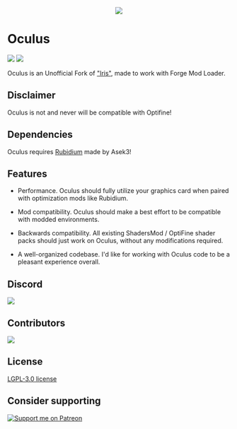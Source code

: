 <p align="center">
  <img src="banner.png">
</p>

# Oculus
[![](http://cf.way2muchnoise.eu/short_oculus_downloads.svg)](https://www.curseforge.com/minecraft/mc-mods/oculus)
[![](http://cf.way2muchnoise.eu/versions/Available%20for_oculus_full.svg)](https://www.curseforge.com/minecraft/mc-mods/oculus/files)

Oculus is an Unofficial Fork of ["Iris"](https://www.curseforge.com/minecraft/mc-mods/irisshaders), made to work with Forge Mod Loader.

## Disclaimer
Oculus is not and never will be compatible with Optifine!


## Dependencies
Oculus requires [Rubidium](https://www.curseforge.com/minecraft/mc-mods/rubidium) made by Asek3!

## Features
* Performance. Oculus should fully utilize your graphics card when paired with optimization mods like Rubidium.

* Mod compatibility. Oculus should make a best effort to be compatible with modded environments.

* Backwards compatibility. All existing ShadersMod / OptiFine shader packs should just work on Oculus, without any modifications required.

* A well-organized codebase. I'd like for working with Oculus code to be a pleasant experience overall.

## Discord
[![](https://dcbadge.vercel.app/api/server/UCsyn5RS4s)](https://discord.gg/UCsyn5RS4s)

## Contributors
<a href="https://github.com/Asek3/Oculus/graphs/contributors">
  <img src="https://contrib.rocks/image?repo=Asek3/Oculus" />
</a>

## License

[LGPL-3.0 license](https://github.com/Asek3/Oculus/blob/1.16.5/LICENSE)

## Consider supporting 
[![Support me on Patreon](https://img.shields.io/endpoint.svg?url=https%3A%2F%2Fshieldsio-patreon.vercel.app%2Fapi%3Fusername%3Dasek3%26type%3Dpatrons&style=for-the-badge)](https://patreon.com/asek3)
